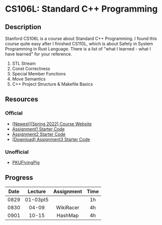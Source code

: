# CS106L: Standard C++ Programming

## Description

Stanford CS106L is a course about Standard C++ Programming. I found this course quite easy after I finished CS110L, which is about Safety in System Programming in Rust Language. There is a list of "what I learned - what I have learned" for your reference.

1. STL Stream
2. Const Correctness
3. Special Member Functions
4. Move Semantics
5. C++ Project Structure & Makefile Basics


## Resources

### Official

- [[Newest][Spring 2022] Course Website](http://web.stanford.edu/class/cs106l/index.html)
- [Assignment1 Starter Code](https://github.com/snme/cs106L-assignment1)
- [Assignment2 Starter Code](https://github.com/snme/cs106L-assignment2)
- [[Download] Assignment3 Starter Code](http://web.stanford.edu/class/cs106l/assignments/HashMap_Starter.zip)

### Unofficial

- [PKUFlyingPig](https://github.com/PKUFlyingPig/CS106L)


## Progress

|Date   |Lecture    |Assignment |Time   |
|:-:    |:-:        |:-:        |:-:    |
|0829   |01-03pt5   |           |1h     |
|0830   |04-09      |WikiRacer  |4h     |
|0901   |10-15      |HashMap    |4h     |